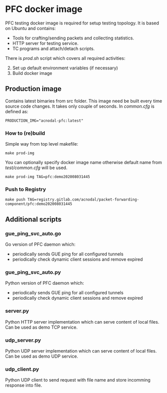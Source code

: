 # PFC docker image

PFC testing docker image is required for setup testing topology.
It is based on Ubuntu and contains:

- Tools for crafting/sending packets and collecting statistics.
- HTTP server for testing service.
- TC programs and attach/detach scripts.

There is *prod.sh* script which covers all required activities:

2. Set up default environment variables (if necessary)
3. Build docker image

## Production image

Contains latest bimaries from src folder.
This image need be built every time source code changes. It takes only couple of seconds.
In _common.cfg_ is defined as:

    PRODUCTION_IMG="acnodal-pfc:latest"

### How to (re)build

Simple way from top level makefile:

    make prod-img

You can optionally specify docker image name otherwise default name from _test/common.cfg_ will be used.

    make prod-img TAG=pfc:demo202008031445

### Push to Registry

    make push TAG=registry.gitlab.com/acnodal/packet-forwarding-component/pfc:demo202008031445


## Additional scripts

### gue_ping_svc_auto.go

Go version of PFC daemon which:
- periodically sends GUE ping for all configured tunnels
- periodically check dynamic client sessions and remove expired

### gue_ping_svc_auto.py

Python version of PFC daemon which:
- periodically sends GUE ping for all configured tunnels
- periodically check dynamic client sessions and remove expired

### server.py

Python HTTP server implementation which can serve content of local files.
Can be used as demo TCP service.


### udp_server.py

Python UDP server implementation which can serve content of local files.
Can be used as demo UDP service.


### udp_client.py

Python UDP client to send request with file name and store incomming response into file.
